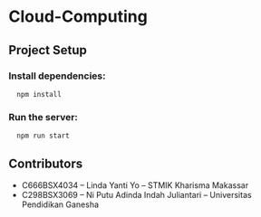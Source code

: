 # Cloud-Computing

## Project Setup
  ### Install dependencies: 
      npm install
  ### Run the server:
      npm run start

## Contributors
+ C666BSX4034 – Linda Yanti Yo – STMIK Kharisma Makassar
+ C298BSX3069 – Ni Putu Adinda Indah Juliantari – Universitas Pendidikan Ganesha
